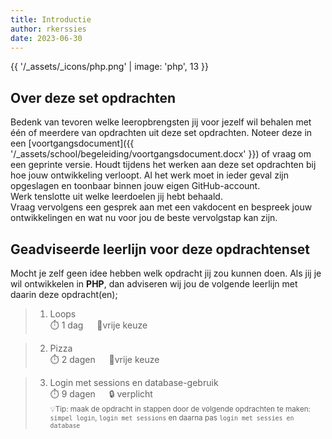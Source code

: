 ```yaml
---
title: Introductie
author: rkerssies
date: 2023-06-30
---
```


{{ '/_assets/_icons/php.png'  | image: 'php', 13 }}

## Over deze set opdrachten
Bedenk van tevoren welke leeropbrengsten jij voor jezelf wil behalen met één of meerdere van opdrachten
uit deze set opdrachten. Noteer deze in een [voortgangsdocument]({{ '/_assets/school/begeleiding/voortgangsdocument.docx' }})
of vraag om een geprinte versie. Houdt tijdens het werken aan deze set opdrachten bij hoe jouw ontwikkeling verloopt.
Al het werk moet in ieder geval zijn opgeslagen en toonbaar binnen jouw eigen GitHub-account.   
Werk tenslotte uit welke leerdoelen jij hebt behaald. <br>
Vraag vervolgens een gesprek aan met een vakdocent en bespreek jouw ontwikkelingen en wat nu voor jou de beste vervolgstap kan zijn.


## Geadviseerde leerlijn voor deze opdrachtenset
Mocht je zelf geen idee hebben welk opdracht jij zou kunnen doen.
Als jij je wil ontwikkelen in **PHP**, dan adviseren wij jou de
volgende leerlijn met daarin deze opdracht(en);
> 1.  Loops<br>
> ⏱️ 1 dag &emsp;  🪽vrije keuze
 
> 2. Pizza<br>
> ⏱️ 2 dagen &emsp;  🪽vrije keuze

> 3. Login met sessions en database-gebruik<br>
> ⏱️ 9 dagen &emsp; 🔒 verplicht<br>
> <small>💡Tip: maak de opdracht in stappen door de volgende opdrachten te maken:
>  `simpel login`, `login met sessions` en daarna pas `login met sessies en database`</small>


